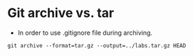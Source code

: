 # Git archive vs. tar

- In order to use .gitignore file during archiving.

```shell
git archive --format=tar.gz --output=../labs.tar.gz HEAD
```

